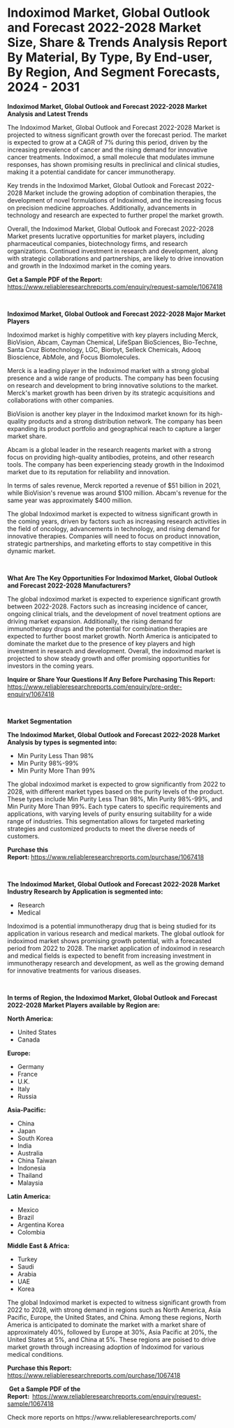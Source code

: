 <p><h1>Indoximod Market, Global Outlook and Forecast 2022-2028 Market Size, Share & Trends Analysis Report By Material, By Type, By End-user, By Region, And Segment Forecasts, 2024 - 2031</h1></p><p><strong>Indoximod Market, Global Outlook and Forecast 2022-2028 Market Analysis and Latest Trends</strong></p>
<p><p>The Indoximod Market, Global Outlook and Forecast 2022-2028 Market is projected to witness significant growth over the forecast period. The market is expected to grow at a CAGR of 7% during this period, driven by the increasing prevalence of cancer and the rising demand for innovative cancer treatments. Indoximod, a small molecule that modulates immune responses, has shown promising results in preclinical and clinical studies, making it a potential candidate for cancer immunotherapy.</p><p>Key trends in the Indoximod Market, Global Outlook and Forecast 2022-2028 Market include the growing adoption of combination therapies, the development of novel formulations of Indoximod, and the increasing focus on precision medicine approaches. Additionally, advancements in technology and research are expected to further propel the market growth.</p><p>Overall, the Indoximod Market, Global Outlook and Forecast 2022-2028 Market presents lucrative opportunities for market players, including pharmaceutical companies, biotechnology firms, and research organizations. Continued investment in research and development, along with strategic collaborations and partnerships, are likely to drive innovation and growth in the Indoximod market in the coming years.</p></p>
<p><strong>Get a Sample PDF of the Report:&nbsp;</strong> <a href="https://www.reliableresearchreports.com/enquiry/request-sample/1067418">https://www.reliableresearchreports.com/enquiry/request-sample/1067418</a></p>
<p>&nbsp;</p>
<p><strong>Indoximod Market, Global Outlook and Forecast 2022-2028 Major Market Players</strong></p>
<p><p>Indoximod market is highly competitive with key players including Merck, BioVision, Abcam, Cayman Chemical, LifeSpan BioSciences, Bio-Techne, Santa Cruz Biotechnology, LGC, Biorbyt, Selleck Chemicals, Adooq Bioscience, AbMole, and Focus Biomolecules.</p><p>Merck is a leading player in the Indoximod market with a strong global presence and a wide range of products. The company has been focusing on research and development to bring innovative solutions to the market. Merck's market growth has been driven by its strategic acquisitions and collaborations with other companies.</p><p>BioVision is another key player in the Indoximod market known for its high-quality products and a strong distribution network. The company has been expanding its product portfolio and geographical reach to capture a larger market share.</p><p>Abcam is a global leader in the research reagents market with a strong focus on providing high-quality antibodies, proteins, and other research tools. The company has been experiencing steady growth in the Indoximod market due to its reputation for reliability and innovation.</p><p>In terms of sales revenue, Merck reported a revenue of $51 billion in 2021, while BioVision's revenue was around $100 million. Abcam's revenue for the same year was approximately $400 million.</p><p>The global Indoximod market is expected to witness significant growth in the coming years, driven by factors such as increasing research activities in the field of oncology, advancements in technology, and rising demand for innovative therapies. Companies will need to focus on product innovation, strategic partnerships, and marketing efforts to stay competitive in this dynamic market.</p></p>
<p>&nbsp;</p>
<p><strong>What Are The Key Opportunities For Indoximod Market, Global Outlook and Forecast 2022-2028 Manufacturers?</strong></p>
<p><p>The global indoximod market is expected to experience significant growth between 2022-2028. Factors such as increasing incidence of cancer, ongoing clinical trials, and the development of novel treatment options are driving market expansion. Additionally, the rising demand for immunotherapy drugs and the potential for combination therapies are expected to further boost market growth. North America is anticipated to dominate the market due to the presence of key players and high investment in research and development. Overall, the indoximod market is projected to show steady growth and offer promising opportunities for investors in the coming years.</p></p>
<p><strong>Inquire or Share Your Questions If Any Before Purchasing This Report:</strong> <a href="https://www.reliableresearchreports.com/enquiry/pre-order-enquiry/1067418">https://www.reliableresearchreports.com/enquiry/pre-order-enquiry/1067418</a></p>
<p>&nbsp;</p>
<p><strong>Market Segmentation</strong></p>
<p><strong>The Indoximod Market, Global Outlook and Forecast 2022-2028 Market Analysis by types is segmented into:</strong></p>
<p><ul><li>Min Purity Less Than 98%</li><li>Min Purity 98%-99%</li><li>Min Purity More Than 99%</li></ul></p>
<p><p>The global indoximod market is expected to grow significantly from 2022 to 2028, with different market types based on the purity levels of the product. These types include Min Purity Less Than 98%, Min Purity 98%-99%, and Min Purity More Than 99%. Each type caters to specific requirements and applications, with varying levels of purity ensuring suitability for a wide range of industries. This segmentation allows for targeted marketing strategies and customized products to meet the diverse needs of customers.</p></p>
<p><strong>Purchase this Report:&nbsp;</strong><a href="https://www.reliableresearchreports.com/purchase/1067418">https://www.reliableresearchreports.com/purchase/1067418</a></p>
<p>&nbsp;</p>
<p><strong>The Indoximod Market, Global Outlook and Forecast 2022-2028 Market Industry Research by Application is segmented into:</strong></p>
<p><ul><li>Research</li><li>Medical</li></ul></p>
<p><p>Indoximod is a potential immunotherapy drug that is being studied for its application in various research and medical markets. The global outlook for indoximod market shows promising growth potential, with a forecasted period from 2022 to 2028. The market application of indoximod in research and medical fields is expected to benefit from increasing investment in immunotherapy research and development, as well as the growing demand for innovative treatments for various diseases.</p></p>
<p>&nbsp;</p>
<p><strong>In terms of Region, the Indoximod Market, Global Outlook and Forecast 2022-2028 Market Players available by Region are:</strong></p>
<p>
    <p> <strong> North America: </strong>
        <ul>
            <li>United States</li>
            <li>Canada</li>
        </ul>
        </p> 
    <p> <strong> Europe: </strong>
        <ul>
            <li>Germany</li>
            <li>France</li>
            <li>U.K.</li>
            <li>Italy</li>
            <li>Russia</li>
        </ul>
        </p> 
    <p> <strong> Asia-Pacific: </strong>
        <ul>
            <li>China</li>
            <li>Japan</li>
            <li>South Korea</li>
            <li>India</li>
            <li>Australia</li>
            <li>China Taiwan</li>
            <li>Indonesia</li>
            <li>Thailand</li>
            <li>Malaysia</li>
        </ul>
        </p> 
    <p> <strong> Latin America: </strong>
        <ul>
            <li>Mexico</li>
            <li>Brazil</li>
            <li>Argentina Korea</li>
            <li>Colombia</li>
        </ul>
        </p> 
    <p> <strong> Middle East & Africa: </strong>
        <ul>
            <li>Turkey</li>
            <li>Saudi</li>
            <li>Arabia</li>
            <li>UAE</li>
            <li>Korea</li>
        </ul>
    </p>
    </p>
<p><p>The global Indoximod market is expected to witness significant growth from 2022 to 2028, with strong demand in regions such as North America, Asia Pacific, Europe, the United States, and China. Among these regions, North America is anticipated to dominate the market with a market share of approximately 40%, followed by Europe at 30%, Asia Pacific at 20%, the United States at 5%, and China at 5%. These regions are poised to drive market growth through increasing adoption of Indoximod for various medical conditions.</p></p>
<p><strong>Purchase this Report: </strong><a href="https://www.reliableresearchreports.com/purchase/1067418">https://www.reliableresearchreports.com/purchase/1067418</a></p>
<p>&nbsp;<strong>Get a Sample PDF of the Report:&nbsp;&nbsp;</strong><a href="https://www.reliableresearchreports.com/enquiry/request-sample/1067418">https://www.reliableresearchreports.com/enquiry/request-sample/1067418</a></p>
<p><strong></strong></p>
<p>Check more reports on https://www.reliableresearchreports.com/</p>